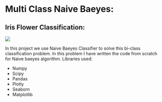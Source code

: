# Multi Class Naive Baeyes:
## Iris Flower Classification:
![](https://miro.medium.com/max/6190/1*39U1Ln3tSdFqsfQy6ndxOA.png)


In this project we use Naive Baeyes Classifier to solve this bi-class classification problem. In this problem I have written the code from scratch for 
Naive baeyes algorithm.
Libraries used:
- Numpy 
- Scipy
- Pandas
- Plotly
- Seaborn
- Matplotlib
